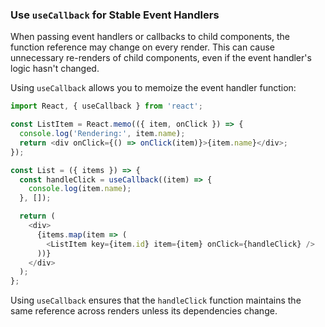 ### Use `useCallback` for Stable Event Handlers

When passing event handlers or callbacks to child components, the function reference may change on every render. This can cause unnecessary re-renders of child components, even if the event handler's logic hasn't changed.

Using `useCallback` allows you to memoize the event handler function:

```javascript
import React, { useCallback } from 'react';

const ListItem = React.memo(({ item, onClick }) => {
  console.log('Rendering:', item.name);
  return <div onClick={() => onClick(item)}>{item.name}</div>;
});

const List = ({ items }) => {
  const handleClick = useCallback((item) => {
    console.log(item.name);
  }, []);

  return (
    <div>
      {items.map(item => (
        <ListItem key={item.id} item={item} onClick={handleClick} />
      ))}
    </div>
  );
};
```

Using `useCallback` ensures that the `handleClick` function maintains the same reference across renders unless its dependencies change.